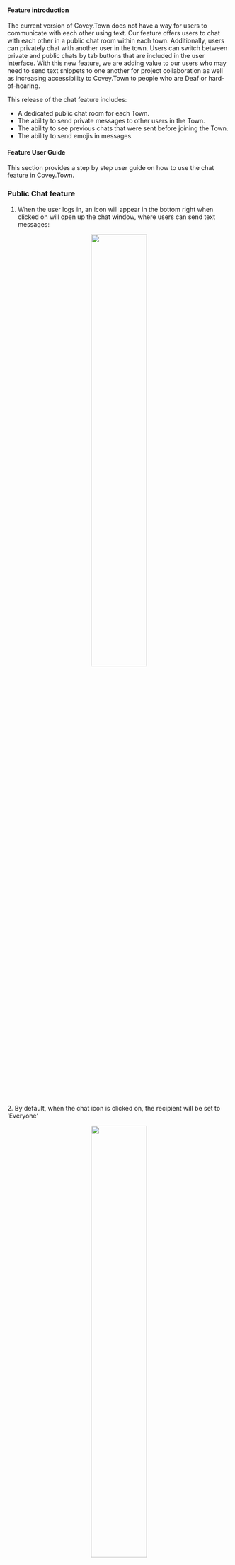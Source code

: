 #### Feature introduction

The current version of Covey.Town does not have a way for users to communicate with each other using text. Our feature offers users to chat with each other in a public chat room within each town. Additionally, users can privately chat with another user in the town. Users can switch between private and public chats by tab buttons that are included in the user interface. With this new feature, we are adding value to our users who may need to send text snippets to one another for project collaboration as well as increasing accessibility to Covey.Town to people who are Deaf or hard-of-hearing. 

This release of the chat feature includes:
- A dedicated public chat room for each Town.
- The ability to send private messages to other users in the Town.
- The ability to see previous chats that were sent before joining the Town.
- The ability to send emojis in messages.

#### Feature User Guide

This section provides a step by step user guide on how to use the chat feature in Covey.Town.

### Public Chat feature
1. When the user logs in, an icon will appear in the bottom right when clicked on will open up the chat window, where users can send text messages:
<p align="center">
  <img src="https://github.com/viddychang/covey.town/blob/master/docs/enter_the_town.png" width=50% height=50%>
</p>
2. By default, when the chat icon is clicked on, the recipient will be set to ‘Everyone’
<p align="center">
  <img src="https://github.com/viddychang/covey.town/blob/master/docs/public_chat.png" width=50% height=50%>
</p>
3. From there, a user can type messages in the input box and click the ‘arrow’ next to the input box or ‘return’ on the keyboard to send them to the public chat room:
<p align="center">
  <img src="https://github.com/viddychang/covey.town/blob/master/docs/send%20button.png" width=50% height=50%>
</p>
4. Alternatively, a user can also close this window by clicking on the ‘X’ button on the top right of the window. If the user reopens the chat, the messages received/sent during the time the user is logged into the Town will persist to show in the window:
<p align="center">
  <img src="https://github.com/viddychang/covey.town/blob/master/docs/close.png" width=50% height=50%>
</p>
5. In addition, if messages were sent to the public chat room before a user logged into the Town, those previous messages will appear in the chat window.

### Private Chat feature
1. At any time a user wants to enter a private chat with another user in the Town, the user can click on the dropdown menu to select a different recipient:
<p align="center">
  <img src="https://github.com/viddychang/covey.town/blob/master/docs/private.png" width=50% height=50%>
</p>
2. When a recipient is selected and a message is sent, the message can only be read by the recipient designated and the chat window will show which messages were sent privately and to whom:
<p align="center">
  <img src="https://github.com/viddychang/covey.town/blob/master/docs/private_sent_messages.PNG" width=50% height=50%>
</p>
3. Just like for public chat messages, private chat messages received/sent when the user is logged in will appear in the window. This includes messages that were sent to the user when the user closed the chat window.

### Emoji Support
1. A fun way to express oneself through chat messages, emoji support! In the lower right-hand corner of the window next to the send button, a user can click on the ‘smiley’ to open up a window of emojis:
<p align="center">
  <img src="https://github.com/viddychang/covey.town/blob/master/docs/emoji%20icon.png" width=50% height=50%>
  <img src="https://github.com/viddychang/covey.town/blob/master/docs/emoji%20menu.png" width=50% height=50%>
</p>
2. Once the emoji menu is opened, a user can search our emoji library and then double click on the emoji they want to use and it will be inserted into the input text box. When the user is ready to send the message, send it away!
<p align="center">
  <img src="https://github.com/viddychang/covey.town/blob/master/docs/emoji%20sent.png" width=50% height=50%>
</p>

#### Potential Enhancements
This version of our chat feature solved the core problem, which was to provide users an alternative to communicate versus using voice. However, there are some features that would help enhance the experience for various use cases. This section talks about three enhancements that would deliver additional value to users.
1. Styling options for sent messages - currently, the text sent in a chat message is a predetermined font and standard style. Having styling options such as bold, italicize, or code blocks would help users emphasize certain points. This would be extremely helpful in the use case where two users are working on a programming project and want to send small quick snippets of code. WIth styling options, users can separate the text in their messages as well as put additional meanings to their text content.
2. Group chat room - there are two options for the chat feature, a public chatroom that includes all users in the town and a private chat with one other user. As nice as it is to have a private conversation with another person, life can be more fun with a group! This enhancement would be solving for the use case of creating chat rooms with more than one user so that a group of users can seamlessly chat with one another versus using the public chat room or multiple one on one private chats.
3. @-mention notifications - to round out the chat feature, a notification system where users have an alert notifying them of @-mentions or direct messages would help get users’ attention for important messages. This would look similarly to how other messaging services such as Slack handle notifications.
